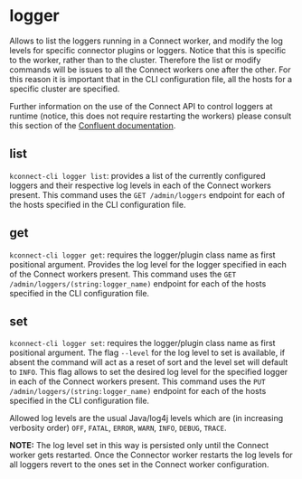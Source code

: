 # logger

Allows to list the loggers running in a Connect worker, and modify the log levels for specific connector plugins or loggers. Notice that this is specific to the worker, rather than to the cluster. Therefore the list or modify commands will be issues to all the Connect workers one after the other. For this reason it is important that in the CLI configuration file, all the hosts for a specific cluster are specified. 

Further information on the use of the Connect API to control loggers at runtime (notice, this does not require restarting the workers) please consult this section of the [Confluent documentation](https://docs.confluent.io/platform/current/connect/logging.html#using-the-kconnect-api).

## list

`kconnect-cli logger list`: provides a list of the currently configured loggers and their respective log levels in each of the Connect workers present. This command uses the `GET /admin/loggers` endpoint for each of the hosts specified in the CLI configuration file.

## get

`kconnect-cli logger get`: requires the logger/plugin class name as first positional argument. Provides the log level for the logger specified in each of the Connect workers present. This command uses the `GET /admin/loggers/(string:logger_name)` endpoint for each of the hosts specified in the CLI configuration file.

## set

`kconnect-cli logger set`: requires the logger/plugin class name as first positional argument. The flag `--level` for the log level to set is available, if absent the command will act as a reset of sort and the level set will default to `INFO`. This flag allows to set the desired log level for the specified logger in each of the Connect workers present. This command uses the `PUT /admin/loggers/(string:logger_name)` endpoint for each of the hosts specified in the CLI configuration file.

Allowed log levels are the usual Java/log4j levels which are (in increasing verbosity order) `OFF`, `FATAL`, `ERROR`, `WARN`, `INFO`, `DEBUG`, `TRACE`.

**NOTE:** The log level set in this way is persisted only until the Connect worker gets restarted. Once the Connector worker restarts the log levels for all loggers revert to the ones set in the Connect worker configuration.
